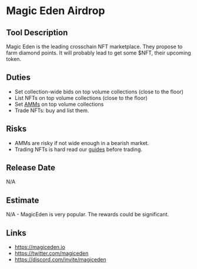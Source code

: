 # Magic Eden Airdrop

## Tool Description

Magic Eden is the leading crosschain NFT marketplace. They propose to farm
diamond points. It will probably lead to get some $NFT, their upcoming token.

## Duties

* Set collection-wide bids on top volume collections (close to the floor)
* List NFTs on top volume collections (close to the floor)
* Set [AMMs](https://thewise.trade/amm-trading-guide) on top volume collections
* Trade NFTs: buy and list them.

## Risks

* AMMs are risky if not wide enough in a bearish market.
* Trading NFTs is hard read our [guides](https://thewise.trade/) before trading.

## Release Date

N/A

## Estimate

N/A - MagicEden is very popular. The rewards could be significant.


## Links

* https://magiceden.io
* https://twitter.com/magiceden
* https://discord.com/invite/magiceden
